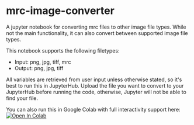# mrc-image-converter
A jupyter notebook for converting mrc files to other image file types. While not the main functionality, it can also convert between supported image file types.

This notebook supports the following filetypes:
  - Input: png, jpg, tiff, mrc
  - Output: png, jpg, tiff

All variables are retrieved from user input unless otherwise stated, so it's best to run this in JupyterHub. Upload the file you want to convert to your JupyterHub before running the code, otherwise, Jupyter will not be able to find your file.

You can also run this in Google Colab with full interactivity support here:
<a target="_blank" href="https://colab.research.google.com/github/gracefacetseng/mrc-image-converter/blob/main/Converter%20-%20Google%20Colab%20Ver">
  <img src="https://colab.research.google.com/assets/colab-badge.svg" alt="Open In Colab"/>
</a>
